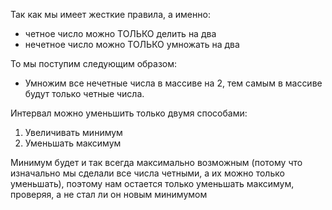 Так как мы имеет жесткие правила, а именно:
* четное число можно ТОЛЬКО делить на два
* нечетное число можно ТОЛЬКО умножать на два

То мы поступим следующим образом:
* Умножим все нечетные числа в массиве на 2, тем самым в массиве будут только четные числа.

Интервал можно уменьшить только двумя способами:
1) Увеличивать минимум
2) Уменьшать максимум

Минимум будет и так всегда максимально возможным (потому что изначально мы сделали все числа четными, а их можно только уменьшать), поэтому нам остается только уменьшать максимум, проверяя, а не стал ли он новым минимумом